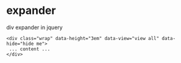 # expander
div expander in jquery

    <div class="wrap" data-height="3em" data-view="view all" data-hide="hide me">
     ... content ...
    </div>
